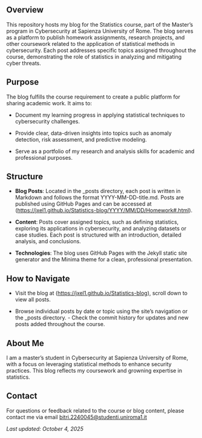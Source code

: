 
## Overview

This repository hosts my blog for the Statistics course, part of the Master’s program in Cybersecurity at Sapienza University of Rome. The blog serves as a platform to publish homework assignments, research projects, and other coursework related to the application of statistical methods in cybersecurity. Each post addresses specific topics assigned throughout the course, demonstrating the role of statistics in analyzing and mitigating cyber threats. 

## Purpose

The blog fulfills the course requirement to create a public platform for sharing academic work. It aims to: 

  - Document my learning progress in applying statistical techniques to cybersecurity challenges.

  - Provide clear, data-driven insights into topics such as anomaly detection, risk assessment, and predictive modeling.

  - Serve as a portfolio of my research and analysis skills for academic and professional purposes.

## Structure 

  - **Blog Posts**: Located in the _posts directory, each post is written in Markdown and follows the format YYYY-MM-DD-title.md. Posts are published using GitHub Pages and can be accessed at (https://jxel1.github.io/Statistics-blog/YYYY/MM/DD/Homework#.html).
  
  - **Content**: Posts cover assigned topics, such as defining statistics, exploring its applications in cybersecurity, and analyzing datasets or case studies. Each post is structured with an introduction, detailed analysis, and conclusions.

  - **Technologies**: The blog uses GitHub Pages with the Jekyll static site generator and the Minima theme for a clean, professional presentation.

## How to Navigate 

- Visit the blog at (https://jxel1.github.io/Statistics-blog), scroll down to view all posts.

- Browse individual posts by date or topic using the site’s navigation or the _posts directory. - Check the commit history for updates and new posts added throughout the course.

## About Me 
I am a master’s student in Cybersecurity at Sapienza University of Rome, with a focus on leveraging statistical methods to enhance security practices. This blog reflects my coursework and growning expertise in statistics. 

## Contact
For questions or feedback related to the course or blog content, please contact me via email bitri.2240045@studenti.uniroma1.it

*Last updated: October 4, 2025*
